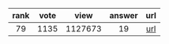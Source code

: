 
| rank | vote | view | answer | url |
|:-:|:-:|:-:|:-:|:-:|
|79|1135|1127673|19| [url](http://stackoverflow.com/questions/2600191/how-to-count-the-occurrences-of-a-list-item) |
